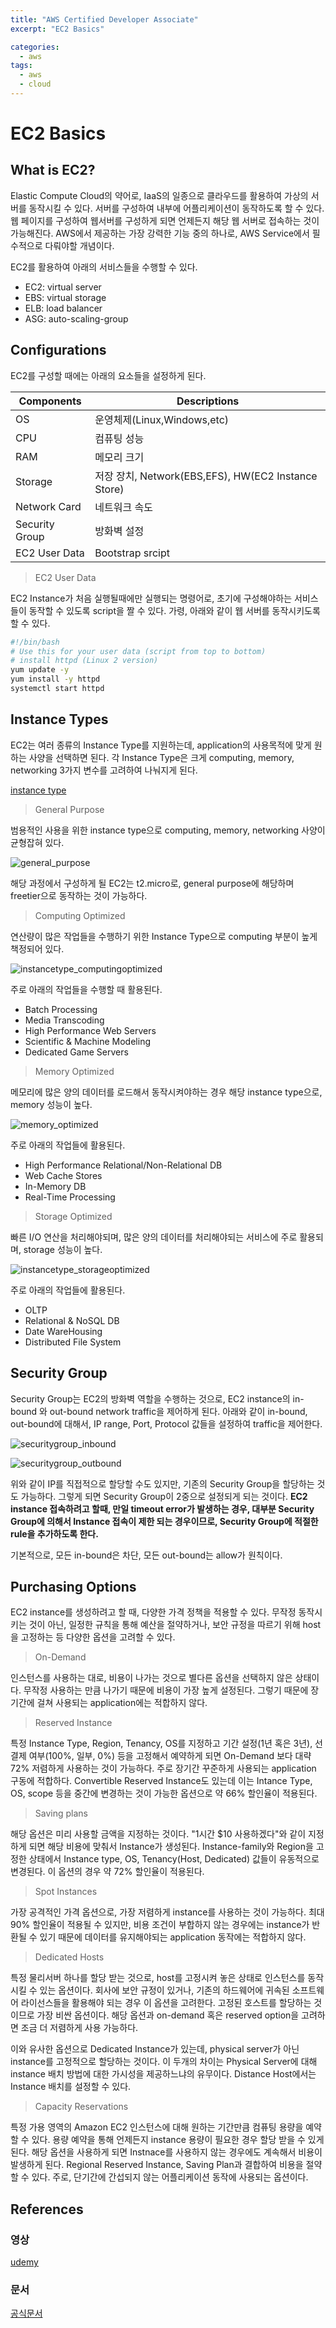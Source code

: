 ```yaml
---
title: "AWS Certified Developer Associate"
excerpt: "EC2 Basics"

categories:
  - aws
tags:
  - aws
  - cloud
---
```



# EC2 Basics

## What is EC2?

Elastic Compute Cloud의 약어로, IaaS의 일종으로 클라우드를 활용하여 가상의 서버를 동작시킬 수 있다. 서버를 구성하여 내부에 어플리케이션이 동작하도록 할 수 있다. 웹 페이지를 구성하여 웹서버를 구성하게 되면 언제든지 해당 웹 서버로 접속하는 것이 가능해진다. AWS에서 제공하는 가장 강력한 기능 중의 하나로, AWS Service에서 필수적으로 다뤄야할 개념이다.

EC2를 활용하여 아래의 서비스들을 수행할 수 있다.
- EC2: virtual server
- EBS: virtual storage
- ELB: load balancer
- ASG: auto-scaling-group

## Configurations

EC2를 구성할 때에는 아래의 요소들을 설정하게 된다.

|Components|Descriptions|
|--|--|
|OS|운영체제(Linux,Windows,etc)|
|CPU|컴퓨팅 성능|
|RAM|메모리 크기|
|Storage|저장 장치, Network(EBS,EFS), HW(EC2 Instance Store)|
|Network Card|네트워크 속도|
|Security Group|방화벽 설정|
|EC2 User Data|Bootstrap srcipt|

> EC2 User Data

EC2 Instance가 처음 실행될때에만 실행되는 명령어로, 초기에 구성해야하는 서비스들이 동작할 수 있도록 script을 짤 수 있다. 가령, 아래와 같이 웹 서버를 동작시키도록 할 수 있다.

```sh
#!/bin/bash
# Use this for your user data (script from top to bottom)
# install httpd (Linux 2 version)
yum update -y
yum install -y httpd
systemctl start httpd
```

## Instance Types

EC2는 여러 종류의 Instance Type를 지원하는데, application의 사용목적에 맞게 원하는 사양을 선택하면 된다. 각 Instance Type은 크게 computing, memory, networking 3가지 변수를 고려하여 나눠지게 된다.

[instance type](https://aws.amazon.com/ko/ec2/instance-types/)

> General Purpose

범용적인 사용을 위한 instance type으로 computing, memory, networking 사양이 균형잡혀 있다.

![general_purpose](/assets/images/aws/instancetype_generalpurpose.png)

해당 과정에서 구성하게 될 EC2는 t2.micro로, general purpose에 해당하며 freetier으로 동작하는 것이 가능하다.

> Computing Optimized

연산량이 많은 작업들을 수행하기 위한 Instance Type으로 computing 부분이 높게 책정되어 있다.

![instancetype_computingoptimized](/assets/images/aws/instancetype_computingoptimized.png)

주로 아래의 작업들을 수행할 때 활용된다.

- Batch Processing
- Media Transcoding
- High Performance Web Servers
- Scientific & Machine Modeling
- Dedicated Game Servers

> Memory Optimized

메모리에 많은 양의 데이터를 로드해서 동작시켜야하는 경우 해당 instance type으로, memory 성능이 높다.

![memory_optimized](/assets/images/aws/instancetype_memoryoptimized.png)

주로 아래의 작업들에 활용된다.

- High Performance Relational/Non-Relational DB
- Web Cache Stores
- In-Memory DB
- Real-Time Processing 

> Storage Optimized

빠른 I/O 연산을 처리해야되며, 많은 양의 데이터를 처리해야되는 서비스에 주로 활용되며, storage 성능이 높다.

![instancetype_storageoptimized](/assets/images/aws/instancetype_storageoptimized.png)

주로 아래의 작업들에 활용된다.

- OLTP
- Relational & NoSQL DB
- Date WareHousing
- Distributed File System

## Security Group

Security Group는 EC2의 방화벽 역할을 수행하는 것으로, EC2 instance의 in-bound 와 out-bound network traffic을 제어하게 된다. 아래와 같이 in-bound, out-bound에 대해서, IP range, Port, Protocol 값들을 설정하여 traffic을 제어한다.

![securitygroup_inbound](/assets/images/aws/securitygroup_inbound.png)

![securitygroup_outbound](/assets/images/aws/securitygroup_outbound.png)

위와 같이 IP를 직접적으로 할당할 수도 있지만, 기존의 Security Group을 할당하는 것도 가능하다. 그렇게 되면 Security Group이 2중으로 설정되게 되는 것이다. **EC2 instance 접속하려고 할때, 만일 timeout error가 발생하는 경우, 대부분 Security Group에 의해서 Instance 접속이 제한 되는 경우이므로, Security Group에 적절한 rule을 추가하도록 한다.**

기본적으로, 모든 in-bound은 차단, 모든 out-bound는 allow가 원칙이다.

## Purchasing Options

EC2 instance를 생성하려고 할 때, 다양한 가격 정책을 적용할 수 있다. 무작정 동작시키는 것이 아닌, 일정한 규칙을 통해 예산을 절약하거나, 보안 규정을 따르기 위해 host을 고정하는 등 다양한 옵션을 고려할 수 있다.

> On-Demand

인스턴스를 사용하는 대로, 비용이 나가는 것으로 별다른 옵션을 선택하지 않은 상태이다. 무작정 사용하는 만큼 나가기 때문에 비용이 가장 높게 설정된다. 그렇기 때문에 장기간에 걸쳐 사용되는 application에는 적합하지 않다.

> Reserved Instance

특정 Instance Type, Region, Tenancy, OS를 지정하고 기간 설정(1년 혹은 3년), 선결제 여부(100%, 일부, 0%) 등을 고정해서 예약하게 되면 On-Demand 보다 대략 72% 저렴하게 사용하는 것이 가능하다. 주로 장기간 꾸준하게 사용되는 application 구동에 적합하다. Convertible Reserved Instance도 있는데 이는 Intance Type, OS, scope 등을 중간에 변경하는 것이 가능한 옵션으로 약 66% 할인율이 적용된다.

> Saving plans

해당 옵션은 미리 사용할 금액을 지정하는 것이다. "1시간 $10 사용하겠다"와 같이 지정하게 되면 해당 비용에 맞춰서 Instance가 생성된다. Instance-family와 Region을 고정한 상태에서 Instance type, OS, Tenancy(Host, Dedicated) 값들이 유동적으로 변경된다. 이 옵션의 경우 약 72% 할인율이 적용된다.

> Spot Instances

가장 공격적인 가격 옵션으로, 가장 저렴하게 instance를 사용하는 것이 가능하다. 최대 90% 할인율이 적용될 수 있지만, 비용 조건이 부합하지 않는 경우에는 instance가 반환될 수 있기 때문에 데이터를 유지해야되는 application 동작에는 적합하지 않다.

> Dedicated Hosts

특정 물리서버 하나를 할당 받는 것으로, host를 고정시켜 놓은 상태로 인스턴스를 동작시킬 수 있는 옵션이다. 회사에 보안 규정이 있거나, 기존의 하드웨어에 귀속된 소프트웨어 라이선스들을 활용해야 되는 경우 이 옵션을 고려한다. 고정된 호스트를 할당하는 것이므로 가장 비싼 옵션이다. 해당 옵션과 on-demand 혹은 reserved option을 고려하면 조금 더 저렴하게 사용 가능하다. 

이와 유사한 옵션으로 Dedicated Instance가 있는데, physical server가 아닌 instance를 고정적으로 할당하는 것이다. 이 두개의 차이는 Physical Server에 대해 instance 배치 방법에 대한 가시성을 제공하느냐의 유무이다. Distance Host에서는 Instance 배치를 설정할 수 있다.

> Capacity Reservations

특정 가용 영역의 Amazon EC2 인스턴스에 대해 원하는 기간만큼 컴퓨팅 용량을 예약할 수 있다. 용량 예약을 통해 언제든지 instance 용량이 필요한 경우 할당 받을 수 있게 된다. 해당 옵션을 사용하게 되면 Instnace를 사용하지 않는 경우에도 계속해서 비용이 발생하게 된다. Regional Reserved Instance, Saving Plan과 결합하여 비용을 절약할 수 있다. 주로, 단기간에 간섭되지 않는 어플리케이션 동작에 사용되는 옵션이다. 


## References

### 영상
[udemy](https://www.udemy.com/course/best-aws-certified-developer-associate/learn/lecture/)

### 문서
[공식문서](https://docs.aws.amazon.com/)









